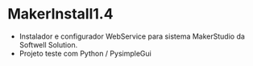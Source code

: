 # MakerInstall1.4
 - Instalador e configurador WebService para sistema MakerStudio da Softwell Solution.
  -  Projeto teste com Python / PysimpleGui
